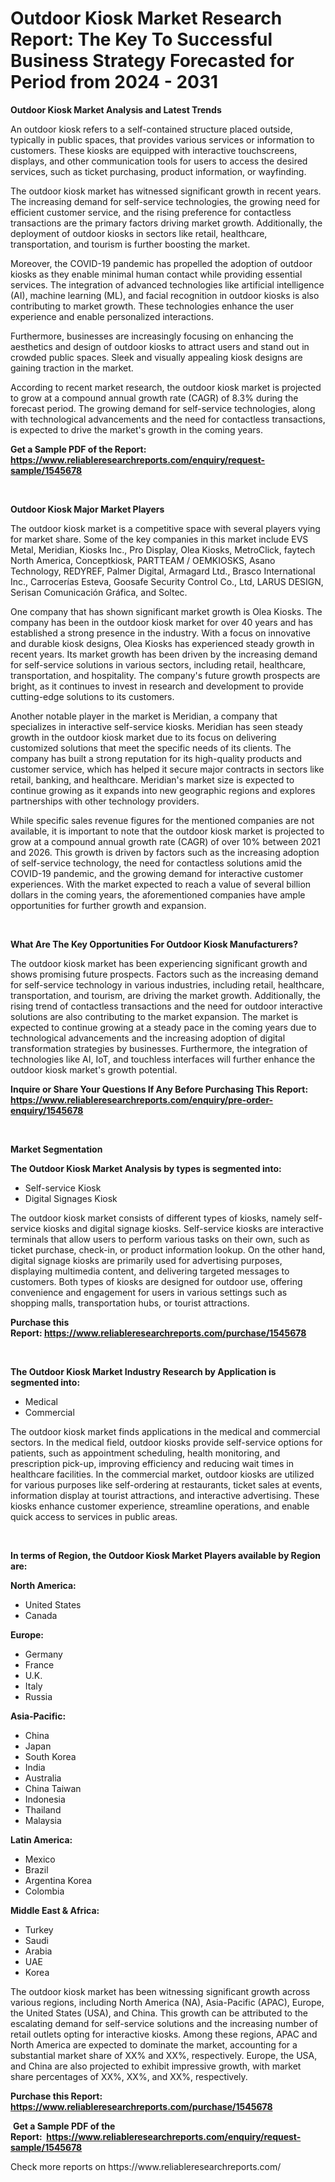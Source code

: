 <p><h1>Outdoor Kiosk Market Research Report: The Key To Successful Business Strategy Forecasted for Period from 2024 - 2031</h1></p><p><strong>Outdoor Kiosk Market Analysis and Latest Trends</strong></p>
<p><p>An outdoor kiosk refers to a self-contained structure placed outside, typically in public spaces, that provides various services or information to customers. These kiosks are equipped with interactive touchscreens, displays, and other communication tools for users to access the desired services, such as ticket purchasing, product information, or wayfinding.</p><p>The outdoor kiosk market has witnessed significant growth in recent years. The increasing demand for self-service technologies, the growing need for efficient customer service, and the rising preference for contactless transactions are the primary factors driving market growth. Additionally, the deployment of outdoor kiosks in sectors like retail, healthcare, transportation, and tourism is further boosting the market.</p><p>Moreover, the COVID-19 pandemic has propelled the adoption of outdoor kiosks as they enable minimal human contact while providing essential services. The integration of advanced technologies like artificial intelligence (AI), machine learning (ML), and facial recognition in outdoor kiosks is also contributing to market growth. These technologies enhance the user experience and enable personalized interactions.</p><p>Furthermore, businesses are increasingly focusing on enhancing the aesthetics and design of outdoor kiosks to attract users and stand out in crowded public spaces. Sleek and visually appealing kiosk designs are gaining traction in the market.</p><p>According to recent market research, the outdoor kiosk market is projected to grow at a compound annual growth rate (CAGR) of 8.3% during the forecast period. The growing demand for self-service technologies, along with technological advancements and the need for contactless transactions, is expected to drive the market's growth in the coming years.</p></p>
<p><strong>Get a Sample PDF of the Report:&nbsp; <a href="https://www.reliableresearchreports.com/enquiry/request-sample/1545678">https://www.reliableresearchreports.com/enquiry/request-sample/1545678</a></strong></p>
<p>&nbsp;</p>
<p><strong>Outdoor Kiosk Major Market Players</strong></p>
<p><p>The outdoor kiosk market is a competitive space with several players vying for market share. Some of the key companies in this market include EVS Metal, Meridian, Kiosks Inc., Pro Display, Olea Kiosks, MetroClick, faytech North America, Conceptkiosk, PARTTEAM / OEMKIOSKS, Asano Technology, REDYREF, Palmer Digital, Armagard Ltd., Brasco International Inc., Carrocerías Esteva, Goosafe Security Control Co., Ltd, LARUS DESIGN, Serisan Comunicación Gráfica, and Soltec.</p><p>One company that has shown significant market growth is Olea Kiosks. The company has been in the outdoor kiosk market for over 40 years and has established a strong presence in the industry. With a focus on innovative and durable kiosk designs, Olea Kiosks has experienced steady growth in recent years. Its market growth has been driven by the increasing demand for self-service solutions in various sectors, including retail, healthcare, transportation, and hospitality. The company's future growth prospects are bright, as it continues to invest in research and development to provide cutting-edge solutions to its customers.</p><p>Another notable player in the market is Meridian, a company that specializes in interactive self-service kiosks. Meridian has seen steady growth in the outdoor kiosk market due to its focus on delivering customized solutions that meet the specific needs of its clients. The company has built a strong reputation for its high-quality products and customer service, which has helped it secure major contracts in sectors like retail, banking, and healthcare. Meridian's market size is expected to continue growing as it expands into new geographic regions and explores partnerships with other technology providers.</p><p>While specific sales revenue figures for the mentioned companies are not available, it is important to note that the outdoor kiosk market is projected to grow at a compound annual growth rate (CAGR) of over 10% between 2021 and 2026. This growth is driven by factors such as the increasing adoption of self-service technology, the need for contactless solutions amid the COVID-19 pandemic, and the growing demand for interactive customer experiences. With the market expected to reach a value of several billion dollars in the coming years, the aforementioned companies have ample opportunities for further growth and expansion.</p></p>
<p>&nbsp;</p>
<p><strong>What Are The Key Opportunities For Outdoor Kiosk Manufacturers?</strong></p>
<p><p>The outdoor kiosk market has been experiencing significant growth and shows promising future prospects. Factors such as the increasing demand for self-service technology in various industries, including retail, healthcare, transportation, and tourism, are driving the market growth. Additionally, the rising trend of contactless transactions and the need for outdoor interactive solutions are also contributing to the market expansion. The market is expected to continue growing at a steady pace in the coming years due to technological advancements and the increasing adoption of digital transformation strategies by businesses. Furthermore, the integration of technologies like AI, IoT, and touchless interfaces will further enhance the outdoor kiosk market's growth potential.</p></p>
<p><strong>Inquire or Share Your Questions If Any Before Purchasing This Report: <a href="https://www.reliableresearchreports.com/enquiry/pre-order-enquiry/1545678">https://www.reliableresearchreports.com/enquiry/pre-order-enquiry/1545678</a></strong></p>
<p>&nbsp;</p>
<p><strong>Market Segmentation</strong></p>
<p><strong>The Outdoor Kiosk Market Analysis by types is segmented into:</strong></p>
<p><ul><li>Self-service Kiosk</li><li>Digital Signages Kiosk</li></ul></p>
<p><p>The outdoor kiosk market consists of different types of kiosks, namely self-service kiosks and digital signage kiosks. Self-service kiosks are interactive terminals that allow users to perform various tasks on their own, such as ticket purchase, check-in, or product information lookup. On the other hand, digital signage kiosks are primarily used for advertising purposes, displaying multimedia content, and delivering targeted messages to customers. Both types of kiosks are designed for outdoor use, offering convenience and engagement for users in various settings such as shopping malls, transportation hubs, or tourist attractions.</p></p>
<p><strong>Purchase this Report:&nbsp;<a href="https://www.reliableresearchreports.com/purchase/1545678">https://www.reliableresearchreports.com/purchase/1545678</a></strong></p>
<p>&nbsp;</p>
<p><strong>The Outdoor Kiosk Market Industry Research by Application is segmented into:</strong></p>
<p><ul><li>Medical</li><li>Commercial</li></ul></p>
<p><p>The outdoor kiosk market finds applications in the medical and commercial sectors. In the medical field, outdoor kiosks provide self-service options for patients, such as appointment scheduling, health monitoring, and prescription pick-up, improving efficiency and reducing wait times in healthcare facilities. In the commercial market, outdoor kiosks are utilized for various purposes like self-ordering at restaurants, ticket sales at events, information display at tourist attractions, and interactive advertising. These kiosks enhance customer experience, streamline operations, and enable quick access to services in public areas.</p></p>
<p>&nbsp;</p>
<p><strong>In terms of Region, the Outdoor Kiosk Market Players available by Region are:</strong></p>
<p>
    <p> <strong> North America: </strong>
        <ul>
            <li>United States</li>
            <li>Canada</li>
        </ul>
        </p> 
    <p> <strong> Europe: </strong>
        <ul>
            <li>Germany</li>
            <li>France</li>
            <li>U.K.</li>
            <li>Italy</li>
            <li>Russia</li>
        </ul>
        </p> 
    <p> <strong> Asia-Pacific: </strong>
        <ul>
            <li>China</li>
            <li>Japan</li>
            <li>South Korea</li>
            <li>India</li>
            <li>Australia</li>
            <li>China Taiwan</li>
            <li>Indonesia</li>
            <li>Thailand</li>
            <li>Malaysia</li>
        </ul>
        </p> 
    <p> <strong> Latin America: </strong>
        <ul>
            <li>Mexico</li>
            <li>Brazil</li>
            <li>Argentina Korea</li>
            <li>Colombia</li>
        </ul>
        </p> 
    <p> <strong> Middle East & Africa: </strong>
        <ul>
            <li>Turkey</li>
            <li>Saudi</li>
            <li>Arabia</li>
            <li>UAE</li>
            <li>Korea</li>
        </ul>
    </p>
    </p>
<p><p>The outdoor kiosk market has been witnessing significant growth across various regions, including North America (NA), Asia-Pacific (APAC), Europe, the United States (USA), and China. This growth can be attributed to the escalating demand for self-service solutions and the increasing number of retail outlets opting for interactive kiosks. Among these regions, APAC and North America are expected to dominate the market, accounting for a substantial market share of XX% and XX%, respectively. Europe, the USA, and China are also projected to exhibit impressive growth, with market share percentages of XX%, XX%, and XX%, respectively.</p></p>
<p><strong>Purchase this Report: <a href="https://www.reliableresearchreports.com/purchase/1545678">https://www.reliableresearchreports.com/purchase/1545678</a></strong></p>
<p>&nbsp;<strong>Get a Sample PDF of the Report:&nbsp;&nbsp;<a href="https://www.reliableresearchreports.com/enquiry/request-sample/1545678">https://www.reliableresearchreports.com/enquiry/request-sample/1545678</a></strong></p>
<p><strong></strong></p>
<p>Check more reports on https://www.reliableresearchreports.com/</p>